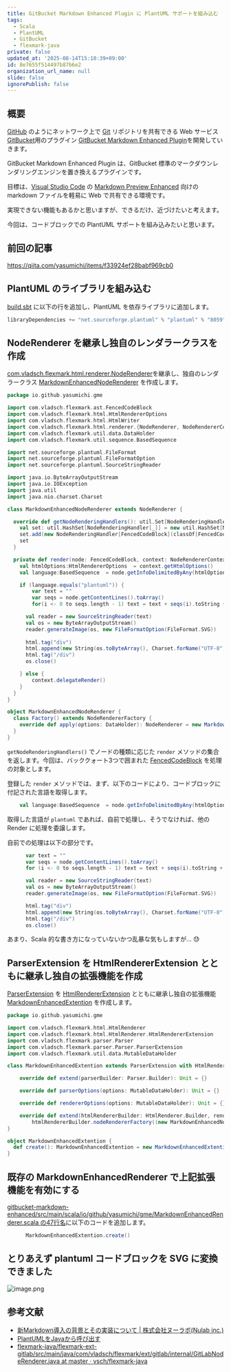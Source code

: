 ```yaml
---
title: GitBucket Markdown Enhanced Plugin に PlantUML サポートを組み込む
tags:
  - Scala
  - PlantUML
  - GitBucket
  - flexmark-java
private: false
updated_at: '2025-08-14T15:10:39+09:00'
id: 8e7655f514497b87b6e2
organization_url_name: null
slide: false
ignorePublish: false
---
```

## 概要

[GitHub](https://github.com/) のようにネットワーク上で [Git](https://git-scm.com/) リポジトリを共有できる Web サービス [GitBucket](https://gitbucket.github.io/)用のプラグイン [GitBucket Markdown Enhanced Plugin](https://github.com/yasumichi/gitbucket-markdown-enhanced)を開発していきます。

GitBucket Markdown Enhanced Plugin は、GitBucket 標準のマークダウンレンダリングエンジンを置き換えるプラグインです。

目標は、[Visual Studio Code](https://code.visualstudio.com/) の [Markdown Preview Enhanced](https://shd101wyy.github.io/markdown-preview-enhanced/#/) 向けの markdown ファイルを軽易に Web で共有できる環境です。

実現できない機能もあるかと思いますが、できるだけ、近づけたいと考えます。

今回は、コードブロックでの PlantUML サポートを組み込みたいと思います。

## 前回の記事

https://qiita.com/yasumichi/items/f33924ef28babf969cb0

## PlantUML のライブラリを組み込む

[build.sbt](https://github.com/yasumichi/gitbucket-markdown-enhanced/blob/104603fc4f89f5db26c8ea588ef18904b92e0917/build.sbt) に以下の行を追加し、PlantUML を依存ライブラリに追加します。

```scala
libraryDependencies += "net.sourceforge.plantuml" % "plantuml" % "8059"
```

## NodeRenderer を継承し独自のレンダラークラスを作成

[com.vladsch.flexmark.html.renderer.NodeRenderer](https://github.com/vsch/flexmark-java/blob/master/flexmark/src/main/java/com/vladsch/flexmark/html/renderer/NodeRenderer.java)を継承し、独自のレンダラークラス [MarkdownEnhancedNodeRenderer](https://github.com/yasumichi/gitbucket-markdown-enhanced/blob/104603fc4f89f5db26c8ea588ef18904b92e0917/src/main/scala/io/github/yasumichi/gme/MarkdownEnhancedNodeRenderer.scala) を作成します。

```scala
package io.github.yasumichi.gme

import com.vladsch.flexmark.ast.FencedCodeBlock
import com.vladsch.flexmark.html.HtmlRendererOptions
import com.vladsch.flexmark.html.HtmlWriter
import com.vladsch.flexmark.html.renderer.{NodeRenderer, NodeRendererContext, NodeRendererFactory, NodeRenderingHandler}
import com.vladsch.flexmark.util.data.DataHolder
import com.vladsch.flexmark.util.sequence.BasedSequence

import net.sourceforge.plantuml.FileFormat
import net.sourceforge.plantuml.FileFormatOption
import net.sourceforge.plantuml.SourceStringReader

import java.io.ByteArrayOutputStream
import java.io.IOException
import java.util
import java.nio.charset.Charset

class MarkdownEnhancedNodeRenderer extends NodeRenderer {

  override def getNodeRenderingHandlers(): util.Set[NodeRenderingHandler[_ <: Object]] = {
    val set: util.HashSet[NodeRenderingHandler[_]] = new util.HashSet[NodeRenderingHandler[_]]
    set.add(new NodeRenderingHandler[FencedCodeBlock](classOf[FencedCodeBlock], this.render))
    set
  }

  private def render(node: FencedCodeBlock, context: NodeRendererContext, html: HtmlWriter): Unit = {
    val htmlOptions:HtmlRendererOptions  = context.getHtmlOptions()
    val language:BasedSequence  = node.getInfoDelimitedByAny(htmlOptions.languageDelimiterSet)

    if (language.equals("plantuml")) {
        var text = ""
        var seqs = node.getContentLines().toArray()
        for(i <- 0 to seqs.length - 1) text = text + seqs(i).toString + "\n"

      val reader = new SourceStringReader(text)
      val os = new ByteArrayOutputStream()
      reader.generateImage(os, new FileFormatOption(FileFormat.SVG))
      
      html.tag("div")
      html.append(new String(os.toByteArray(), Charset.forName("UTF-8")))
      html.tag("/div") 
      os.close()

    } else {
        context.delegateRender()
    }
  }
}

object MarkdownEnhancedNodeRenderer {
  class Factory() extends NodeRendererFactory {
    override def apply(options: DataHolder): NodeRenderer = new MarkdownEnhancedNodeRenderer()
  }
}
```

`getNodeRenderingHandlers()` でノードの種類に応じた `render` メソッドの集合を返します。今回は、バッククォート3つで囲まれた [FencedCodeBlock](https://github.com/vsch/flexmark-java/blob/master/flexmark/src/main/java/com/vladsch/flexmark/ast/FencedCodeBlock.java) を処理の対象とします。

登録した `render` メソッドでは、まず、以下のコードにより、コードブロックに付記された言語を取得します。

```scala
    val language:BasedSequence  = node.getInfoDelimitedByAny(htmlOptions.languageDelimiterSet)
```

取得した言語が `plantuml` であれば、自前で処理し、そうでなければ、他の Render に処理を委譲します。

自前での処理は以下の部分です。

```scala
      var text = ""
      var seqs = node.getContentLines().toArray()
      for (i <- 0 to seqs.length - 1) text = text + seqs(i).toString + "\n"

      val reader = new SourceStringReader(text)
      val os = new ByteArrayOutputStream()
      reader.generateImage(os, new FileFormatOption(FileFormat.SVG))

      html.tag("div")
      html.append(new String(os.toByteArray(), Charset.forName("UTF-8")))
      html.tag("/div")
      os.close()
```

あまり、Scala 的な書き方になっていないかつ乱暴な気もしますが… :sweat:

## ParserExtension を HtmlRendererExtension とともに継承し独自の拡張機能を作成

[ParserExtension](https://github.com/vsch/flexmark-java/blob/bcfe84a3ab6d23d04adce3e5a0bae45c6b791d14/flexmark/src/main/java/com/vladsch/flexmark/parser/Parser.java#L604) を [HtmlRendererExtension](https://github.com/vsch/flexmark-java/blob/bcfe84a3ab6d23d04adce3e5a0bae45c6b791d14/flexmark/src/main/java/com/vladsch/flexmark/html/HtmlRenderer.java#L476) とともに継承し独自の拡張機能 [MarkdownEnhancedExtention](https://github.com/yasumichi/gitbucket-markdown-enhanced/blob/104603fc4f89f5db26c8ea588ef18904b92e0917/src/main/scala/io/github/yasumichi/gme/MarkdownEnhancedExtention.scala) を作成します。

```scala
package io.github.yasumichi.gme

import com.vladsch.flexmark.html.HtmlRenderer
import com.vladsch.flexmark.html.HtmlRenderer.HtmlRendererExtension
import com.vladsch.flexmark.parser.Parser
import com.vladsch.flexmark.parser.Parser.ParserExtension
import com.vladsch.flexmark.util.data.MutableDataHolder

class MarkdownEnhancedExtention extends ParserExtension with HtmlRendererExtension {

    override def extend(parserBuilder: Parser.Builder): Unit = {}

    override def parserOptions(options: MutableDataHolder): Unit = {}

    override def rendererOptions(options: MutableDataHolder): Unit = {}

    override def extend(htmlRendererBuilder: HtmlRenderer.Builder, rendererType: String): Unit =
        htmlRendererBuilder.nodeRendererFactory((new MarkdownEnhancedNodeRenderer.Factory()))
}

object MarkdownEnhancedExtention {
  def create(): MarkdownEnhancedExtention = new MarkdownEnhancedExtention()
}
```

## 既存の MarkdownEnhancedRenderer で上記拡張機能を有効にする

[gitbucket-markdown-enhanced/src/main/scala/io/github/yasumichi/gme/MarkdownEnhancedRenderer.scala の47行名](https://github.com/yasumichi/gitbucket-markdown-enhanced/blob/104603fc4f89f5db26c8ea588ef18904b92e0917/src/main/scala/io/github/yasumichi/gme/MarkdownEnhancedRenderer.scala#L47)に以下のコードを追加します。

```scala
      MarkdownEnhancedExtention.create()
```

## とりあえず plantuml コードブロックを SVG に変換できました

![image.png](https://qiita-image-store.s3.ap-northeast-1.amazonaws.com/0/36738/a9431b33-98b4-4e59-aa48-782569ad60ac.png)

## 参考文献

- [新Markdown導入の背景とその実装について | 株式会社ヌーラボ(Nulab inc.)](https://nulab.com/ja/blog/nulab/new-markdown-implementation-background/#flexmark-java%E3%81%A7Markdown%E3%83%91%E3%83%BC%E3%82%B5%E3%83%BC%E3%82%92%E5%AE%9F%E8%A3%85%E3%81%97%E3%81%A6%E3%81%BF%E3%82%8B)
- [PlantUMLをJavaから呼び出す](https://plantuml.com/ja/api)
- [flexmark-java/flexmark-ext-gitlab/src/main/java/com/vladsch/flexmark/ext/gitlab/internal/GitLabNodeRenderer.java at master · vsch/flexmark-java](https://github.com/vsch/flexmark-java/blob/master/flexmark-ext-gitlab/src/main/java/com/vladsch/flexmark/ext/gitlab/internal/GitLabNodeRenderer.java)
